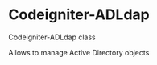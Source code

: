 Codeigniter-ADLdap
==================

Codeigniter-ADLdap class

Allows to manage Active Directory objects